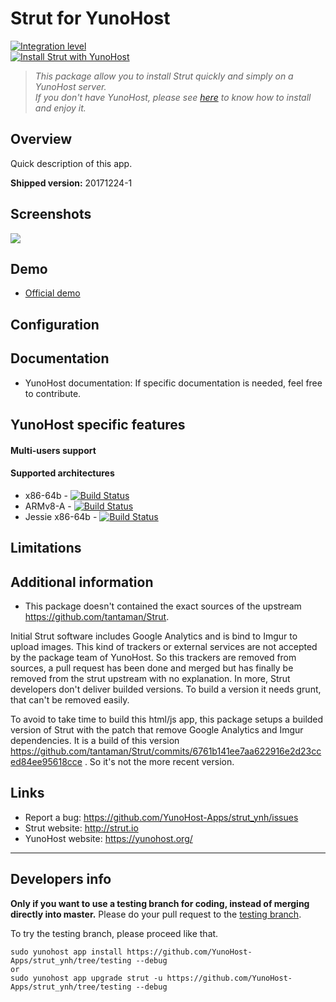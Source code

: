 # Strut for YunoHost

[![Integration level](https://dash.yunohost.org/integration/strut.svg)](https://dash.yunohost.org/appci/app/strut)  
[![Install Strut with YunoHost](https://install-app.yunohost.org/install-with-yunohost.png)](https://install-app.yunohost.org/?app=strut)

> *This package allow you to install Strut quickly and simply on a YunoHost server.  
If you don't have YunoHost, please see [here](https://yunohost.org/#/install) to know how to install and enjoy it.*

## Overview
Quick description of this app.

**Shipped version:** 20171224-1

## Screenshots

![](https://f.cloud.github.com/assets/1009003/515405/f1003c6a-be74-11e2-84b9-14776c652afb.png)

## Demo

* [Official demo](http://strut.io/editor/index.html)

## Configuration

## Documentation

 * YunoHost documentation: If specific documentation is needed, feel free to contribute.

## YunoHost specific features

#### Multi-users support

#### Supported architectures

* x86-64b - [![Build Status](https://ci-apps.yunohost.org/ci/logs/strut%20%28Official%29.svg)](https://ci-apps.yunohost.org/ci/apps/strut/)
* ARMv8-A - [![Build Status](https://ci-apps-arm.yunohost.org/ci/logs/strut%20%28Official%29.svg)](https://ci-apps-arm.yunohost.org/ci/apps/strut/)
* Jessie x86-64b - [![Build Status](https://ci-stretch.nohost.me/ci/logs/strut%20%28Official%29.svg)](https://ci-stretch.nohost.me/ci/apps/strut/)

## Limitations

## Additional information

* This package doesn't contained the exact sources of the upstream https://github.com/tantaman/Strut. 

Initial Strut software includes Google Analytics and is bind to Imgur to upload images. This kind of trackers or external services are not accepted by the package team of YunoHost. So this trackers are removed from sources, a pull request has been done and merged but has finally be removed from the strut upstream with no explanation. In more, Strut developers don't deliver builded versions. To build a version it needs grunt, that can't be removed easily.

To avoid to take time to build this html/js app, this package setups a builded version of Strut with the patch that remove Google Analytics and Imgur dependencies. It is a build of this version https://github.com/tantaman/Strut/commits/6761b141ee7aa622916e2d23cced84ee95618cce . So it's not the more recent version.

## Links

 * Report a bug: https://github.com/YunoHost-Apps/strut_ynh/issues
 * Strut website: http://strut.io
 * YunoHost website: https://yunohost.org/

---

Developers info
----------------

**Only if you want to use a testing branch for coding, instead of merging directly into master.**
Please do your pull request to the [testing branch](https://github.com/YunoHost-Apps/strut_ynh/tree/testing).

To try the testing branch, please proceed like that.
```
sudo yunohost app install https://github.com/YunoHost-Apps/strut_ynh/tree/testing --debug
or
sudo yunohost app upgrade strut -u https://github.com/YunoHost-Apps/strut_ynh/tree/testing --debug
```
